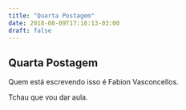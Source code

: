 ```yaml
---
title: "Quarta Postagem"
date: 2018-08-09T17:18:13-03:00
draft: false
---
```


## Quarta Postagem

Quem está escrevendo isso é Fabion Vasconcellos.

Tchau que vou dar aula.
